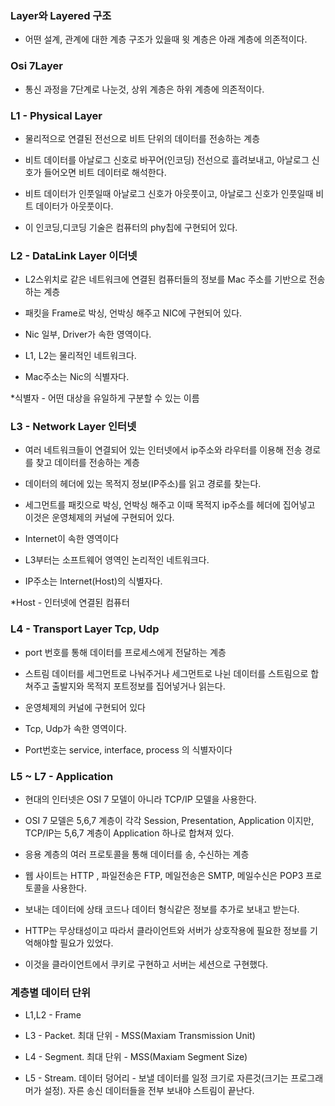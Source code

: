 ### Layer와 Layered 구조

* 어떤 설계, 관계에 대한 계층 구조가 있을때 윗 계층은 아래 계층에 의존적이다.


### Osi 7Layer

* 통신 과정을 7단계로 나눈것, 상위 계층은 하위 계층에 의존적이다.


### L1 - Physical Layer 

* 물리적으로 연결된 전선으로 비트 단위의 데이터를 전송하는 계층

* 비트 데이터를 아날로그 신호로 바꾸어(인코딩) 전선으로 흘려보내고, 아날로그 신호가 들어오면 비트 데이터로 해석한다.

* 비트 데이터가 인풋일때 아날로그 신호가 아웃풋이고, 아날로그 신호가 인풋일때 비트 데이터가 아웃풋이다.

* 이 인코딩,디코딩 기술은 컴퓨터의 phy칩에 구현되어 있다.  


### L2 - DataLink Layer 이더넷

* L2스위치로 같은 네트워크에 연결된 컴퓨터들의 정보를 Mac 주소를 기반으로 전송하는 계층

* 패킷을 Frame로 박싱, 언박싱 해주고 NIC에 구현되어 있다.

* Nic 일부, Driver가 속한 영역이다.

* L1, L2는 물리적인 네트워크다.

* Mac주소는 Nic의 식별자다.

*식별자 - 어떤 대상을 유일하게 구분할 수 있는 이름


### L3 - Network Layer 인터넷

* 여러 네트워크들이 연결되어 있는 인터넷에서 ip주소와 라우터를 이용해 전송 경로를 찾고 데이터를 전송하는 계층

* 데이터의 헤더에 있는 목적지 정보(IP주소)를 읽고 경로를 찾는다.

* 세그먼트를 패킷으로 박싱, 언박싱 해주고 이때 목적지 ip주소를 헤더에 집어넣고 이것은 운영체제의 커널에 구현되어 있다.

* Internet이 속한 영역이다

* L3부터는 소프트웨어 영역인 논리적인 네트워크다.

* IP주소는 Internet(Host)의 식별자다.

*Host - 인터넷에 연결된 컴퓨터


### L4 - Transport Layer Tcp, Udp

* port 번호를 통해 데이터를 프로세스에게 전달하는 계층

* 스트림 데이터를 세그먼트로 나눠주거나 세그먼트로 나뉜 데이터를 스트림으로 합쳐주고 출발지와 목적지 포트정보를 집어넣거나 읽는다.

* 운영체제의 커널에 구현되어 있다

* Tcp, Udp가 속한 영역이다.

* Port번호는 service, interface, process 의 식별자이다


### L5 ~ L7 - Application

* 현대의 인터넷은 OSI 7 모델이 아니라 TCP/IP 모델을 사용한다.

* OSI 7 모델은 5,6,7 계층이 각각 Session, Presentation, Application 이지만, TCP/IP는 5,6,7 계층이 Application 하나로 합쳐져 있다.

* 응용 계층의 여러 프로토콜을 통해 데이터를 송, 수신하는 계층

* 웹 사이트는 HTTP , 파일전송은 FTP, 메일전송은 SMTP, 메일수신은 POP3 프로토콜을 사용한다.

* 보내는 데이터에 상태 코드나 데이터 형식같은 정보를 추가로 보내고 받는다.

* HTTP는 무상태성이고 따라서 클라이언트와 서버가 상호작용에 필요한 정보를 기억해야할 필요가 있었다.

* 이것을 클라이언트에서 쿠키로 구현하고 서버는 세션으로 구현했다.

### 계층별 데이터 단위

* L1,L2 - Frame

* L3 - Packet. 최대 단위 - MSS(Maxiam Transmission Unit)

* L4 - Segment. 최대 단위 - MSS(Maxiam Segment Size)

* L5 - Stream. 데이터 덩어리 - 보낼 데이터를 일정 크기로 자른것(크기는 프로그래머가 설정). 자른 송신 데이터들을 전부 보내야 스트림이 끝난다.
